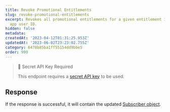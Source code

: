 ```yaml
---
title: Revoke Promotional Entitlements
slug: revoke-promotional-entitlements
excerpt: Revokes all promotional entitlements for a given entitlement identifier and
  app user ID.
hidden: false
metadata: 
createdAt: '2023-04-12T01:31:25.953Z'
updatedAt: '2023-06-02T23:23:02.755Z'
category: 6478b85ba1ff55154dd9bbe5
order: 999
---
```

> 🚧 Secret API Key Required
> 
> This endpoint requires a [secret API key](doc:authentication) to be used.

## Response

If the response is successful, it will contain the updated [Subscriber object](ref:subscribers#the-subscriber-object).